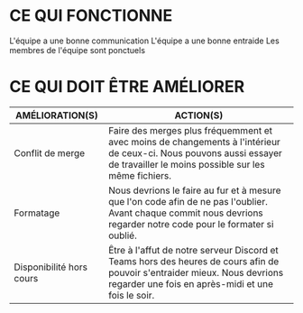 # CE QUI FONCTIONNE
L'équipe a une bonne communication
L'équipe a une bonne entraide
Les membres de l'équipe sont ponctuels
# CE QUI DOIT ÊTRE AMÉLIORER
| AMÉLIORATION(S) | ACTION(S) |
|--|--|
| Conflit de merge | Faire des merges plus fréquemment et avec moins de changements à l'intérieur de ceux-ci. Nous pouvons aussi essayer de travailler le moins possible sur les même fichiers. |
| Formatage | Nous devrions le faire au fur et à mesure que l'on code afin de ne pas l'oublier. Avant chaque commit nous devrions regarder notre code pour le formater si oublié.|
| Disponibilité hors cours | Être à l'affut de notre serveur Discord et Teams hors des heures de cours afin de pouvoir s'entraider mieux. Nous devrions regarder une fois en après-midi et une fois le soir.|